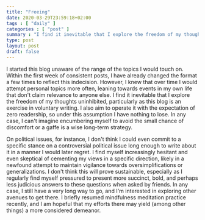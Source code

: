 ```yaml
---
title: "Freeing"
date: 2020-03-29T23:59:18+02:00
tags : [ "daily" ]
categories : [ "post" ]
summary : "I find it inevitable that I explore the freedom of my thoughts uninhibited, particularly as this blog is an exercise in voluntary writing."
type: post
layout: post
draft: false
---
```


I started this blog unaware of the range of the topics I would touch on. Within the first week of consistent posts, I have already changed the format a few times to reflect this indecision. However, I knew that over time I would attempt personal topics more often, leaning towards events in my own life that don't claim relevance to anyone else. I find it inevitable that I explore the freedom of my thoughts uninhibited, particularly as this blog is an exercise in voluntary writing. I also aim to operate it with the expectation of zero readership, so under this assumption I have nothing to lose. In any case, I can't imagine encumbering myself to avoid the small chance of discomfort or a gaffe is a wise long-term strategy.

On political issues, for instance, I don't think I could even commit to a specific stance on a controversial political issue long enough to write about it in a manner I would later regret. I find myself increasingly hesitant and even skeptical of cementing my views in a specific direction, likely in a newfound attempt to maintain vigilance towards oversimplifications or generalizations. I don't think this will prove sustainable, especially as I regularly find myself pressured to present more succinct, bold, and perhaps less judicious answers to these questions when asked by friends. In any case, I still have a very long way to go, and I'm interested in exploring other avenues to get there. I briefly resumed mindfulness meditation practice recently, and I am hopeful that my efforts there may yield (among other things) a more considered demeanor.